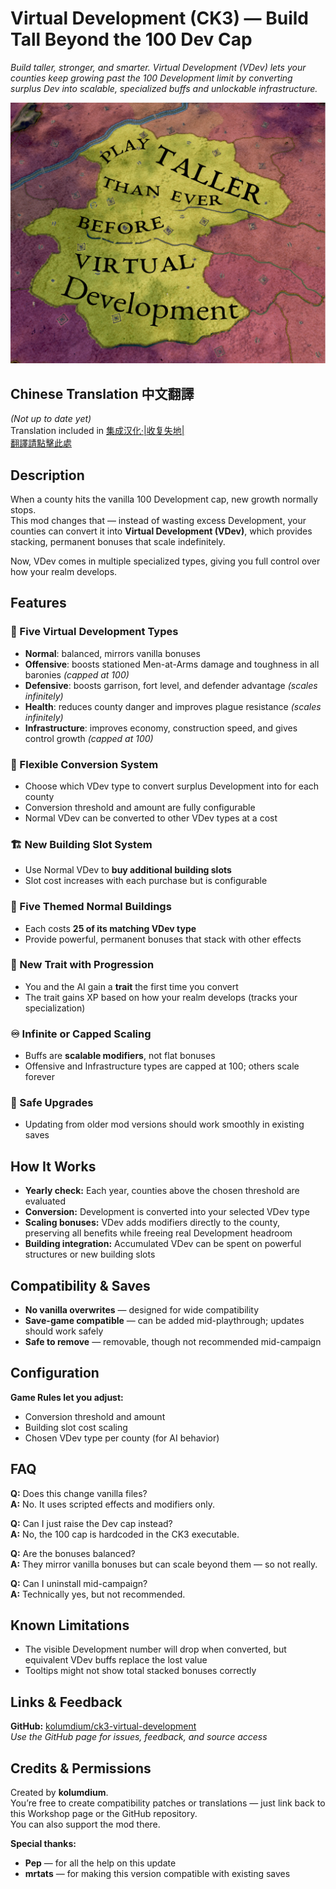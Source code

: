 # Virtual Development (CK3) — Build Tall Beyond the 100 Dev Cap

*Build taller, stronger, and smarter. Virtual Development (VDev) lets your counties keep growing past the 100 Development limit by converting surplus Dev into scalable, specialized buffs and unlockable infrastructure.*

![Virtual Development Thumbnail](thumbnail.png)

## Chinese Translation 中文翻譯  
*(Not up to date yet)*  
Translation included in [集成汉化·|收复失地|](https://steamcommunity.com/sharedfiles/filedetails/?id=3403925213)  
[翻譯請點擊此處](https://steamcommunity.com/sharedfiles/filedetails/?id=3403925213)

## Description
When a county hits the vanilla 100 Development cap, new growth normally stops.  
This mod changes that — instead of wasting excess Development, your counties can convert it into **Virtual Development (VDev)**, which provides stacking, permanent bonuses that scale indefinitely.

Now, VDev comes in multiple specialized types, giving you full control over how your realm develops.

## Features

### 🧱 Five Virtual Development Types
- **Normal**: balanced, mirrors vanilla bonuses  
- **Offensive**: boosts stationed Men-at-Arms damage and toughness in all baronies *(capped at 100)*  
- **Defensive**: boosts garrison, fort level, and defender advantage *(scales infinitely)*  
- **Health**: reduces county danger and improves plague resistance *(scales infinitely)*  
- **Infrastructure**: improves economy, construction speed, and gives control growth *(capped at 100)*  

### 🔄 Flexible Conversion System
- Choose which VDev type to convert surplus Development into for each county  
- Conversion threshold and amount are fully configurable  
- Normal VDev can be converted to other VDev types at a cost  

### 🏗️ New Building Slot System
- Use Normal VDev to **buy additional building slots**  
- Slot cost increases with each purchase but is configurable  

### 🏰 Five Themed Normal Buildings
- Each costs **25 of its matching VDev type**  
- Provide powerful, permanent bonuses that stack with other effects  

### 🧬 New Trait with Progression
- You and the AI gain a **trait** the first time you convert  
- The trait gains XP based on how your realm develops (tracks your specialization)  

### ♾️ Infinite or Capped Scaling
- Buffs are **scalable modifiers**, not flat bonuses  
- Offensive and Infrastructure types are capped at 100; others scale forever  

### 💾 Safe Upgrades
- Updating from older mod versions should work smoothly in existing saves  

## How It Works
- **Yearly check:** Each year, counties above the chosen threshold are evaluated  
- **Conversion:** Development is converted into your selected VDev type  
- **Scaling bonuses:** VDev adds modifiers directly to the county, preserving all benefits while freeing real Development headroom  
- **Building integration:** Accumulated VDev can be spent on powerful structures or new building slots  

## Compatibility & Saves
- **No vanilla overwrites** — designed for wide compatibility  
- **Save-game compatible** — can be added mid-playthrough; updates should work safely  
- **Safe to remove** — removable, though not recommended mid-campaign  

## Configuration
**Game Rules let you adjust:**
- Conversion threshold and amount  
- Building slot cost scaling  
- Chosen VDev type per county (for AI behavior)  

## FAQ

**Q:** Does this change vanilla files?  
**A:** No. It uses scripted effects and modifiers only.  

**Q:** Can I just raise the Dev cap instead?  
**A:** No, the 100 cap is hardcoded in the CK3 executable.  

**Q:** Are the bonuses balanced?  
**A:** They mirror vanilla bonuses but can scale beyond them — so not really.  

**Q:** Can I uninstall mid-campaign?  
**A:** Technically yes, but not recommended.  

## Known Limitations
- The visible Development number will drop when converted, but equivalent VDev buffs replace the lost value  
- Tooltips might not show total stacked bonuses correctly  

## Links & Feedback
**GitHub:** [kolumdium/ck3-virtual-development](https://github.com/kolumdium/ck3-virtual-development)  
_Use the GitHub page for issues, feedback, and source access_

## Credits & Permissions
Created by **kolumdium**.  
You’re free to create compatibility patches or translations — just link back to this Workshop page or the GitHub repository.  
You can also support the mod there.

**Special thanks:**  
- **Pep** — for all the help on this update  
- **mrtats** — for making this version compatible with existing saves  
